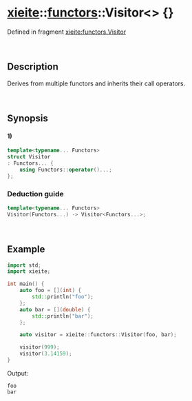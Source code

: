 # [xieite](../../xieite.md)\:\:[functors](../../functors.md)\:\:Visitor\<\> \{\}
Defined in fragment [xieite:functors.Visitor](../../../src/functors/visitor.cpp)

&nbsp;

## Description
Derives from multiple functors and inherits their call operators.

&nbsp;

## Synopsis
#### 1)
```cpp
template<typename... Functors>
struct Visitor
: Functors... {
    using Functors::operator()...;
};
```

### Deduction guide
```cpp
template<typename... Functors>
Visitor(Functors...) -> Visitor<Functors...>;
```

&nbsp;

## Example
```cpp
import std;
import xieite;

int main() {
    auto foo = [](int) {
        std::println("foo");
    };
    auto bar = [](double) {
        std::println("bar");
    };

    auto visitor = xieite::functors::Visitor(foo, bar);

    visitor(999);
    visitor(3.14159);
}
```
Output:
```
foo
bar
```
